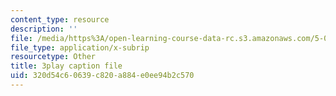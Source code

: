 ```yaml
---
content_type: resource
description: ''
file: /media/https%3A/open-learning-course-data-rc.s3.amazonaws.com/5-07sc-biological-chemistry-i-fall-2013/320d54c60639c820a884e0ee94b2c570_f-bMQdul6xI.srt
file_type: application/x-subrip
resourcetype: Other
title: 3play caption file
uid: 320d54c6-0639-c820-a884-e0ee94b2c570
---
```

